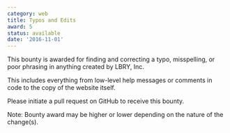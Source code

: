 ```yaml
---
category: web
title: Typos and Edits
award: 5
status: available
date: '2016-11-01'
---
```


This bounty is awarded for finding and correcting a typo, misspelling, or poor phrasing in anything created by LBRY, Inc.

This includes everything from low-level help messages or comments in code to the copy of the website itself.

Please initiate a pull request on GitHub to receive this bounty.

Note: Bounty award may be higher or lower depending on the nature of the change(s). 
